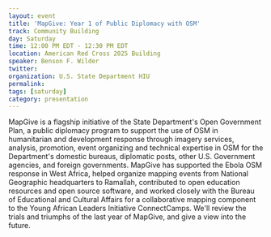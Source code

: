 ```yaml
---
layout: event
title: 'MapGive: Year 1 of Public Diplomacy with OSM'
track: Community Building
day: Saturday
time: 12:00 PM EDT - 12:30 PM EDT
location: American Red Cross 2025 Building
speaker: Benson F. Wilder
twitter: 
organization: U.S. State Department HIU
permalink: 
tags: [saturday]
category: presentation
---
```


MapGive is a flagship initiative of the State Department's Open Government Plan, a public diplomacy program to support the use of OSM in humanitarian and development response through imagery services, analysis, promotion, event organizing and technical expertise in OSM for the Department's domestic bureaus, diplomatic posts, other U.S. Government agencies, and foreign governments. MapGive has supported the Ebola OSM response in West Africa, helped organize mapping events from National Geographic headquarters to Ramallah, contributed to open education resources and open source software, and worked closely with the Bureau of Educational and Cultural Affairs for a collaborative mapping component to the Young African Leaders Initiative ConnectCamps. We'll review the trials and triumphs of the last year of MapGive, and give a view into the future.
